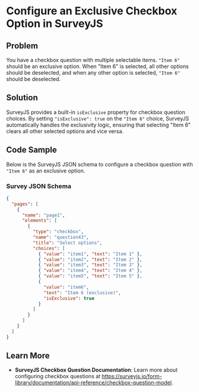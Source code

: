 # Configure an Exclusive Checkbox Option in SurveyJS

## Problem
You have a checkbox question with multiple selectable items. `"Item 6"` should be an exclusive option. When "Item 6" is selected, all other options should be deselected, and when any other option is selected, `"Item 6"` should be deselected.

## Solution
SurveyJS provides a built-in `isExclusive` property for checkbox question choices. By setting `"isExclusive": true` on the `"Item 6"` choice, SurveyJS automatically handles the exclusivity logic, ensuring that selecting "Item 6" clears all other selected options and vice versa.

## Code Sample
Below is the SurveyJS JSON schema to configure a checkbox question with `"Item 6"` as an exclusive option.

### Survey JSON Schema
```json
{
  "pages": [
    {
      "name": "page1",
      "elements": [
        {
          "type": "checkbox",
          "name": "question43",
          "title": "Select options",
          "choices": [
            { "value": "item1", "text": "Item 1" },
            { "value": "item2", "text": "Item 2" },
            { "value": "item3", "text": "Item 3" },
            { "value": "item4", "text": "Item 4" },
            { "value": "item5", "text": "Item 5" },
            {
              "value": "item6",
              "text": "Item 6 (exclusive)",
              "isExclusive": true
            }
          ]
        }
      ]
    }
  ]
}
```

## Learn More
- **SurveyJS Checkbox Question Documentation**: Learn more about configuring checkbox questions at https://surveyjs.io/form-library/documentation/api-reference/checkbox-question-model.